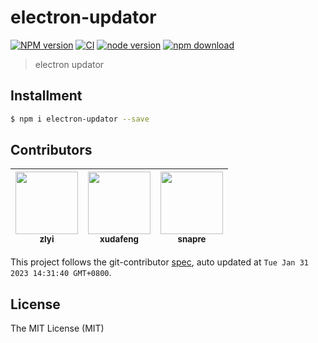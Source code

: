 # electron-updator

[![NPM version][npm-image]][npm-url]
[![CI][ci-image]][ci-url]
[![node version][node-image]][node-url]
[![npm download][download-image]][download-url]

[npm-image]: https://img.shields.io/npm/v/electron-updator.svg
[npm-url]: https://npmjs.org/package/electron-updator
[ci-image]: https://github.com/electron-modules/electron-updator/actions/workflows/ci.yml/badge.svg
[ci-url]: https://github.com/electron-modules/electron-updator/actions/workflows/ci.yml
[node-image]: https://img.shields.io/badge/node.js-%3E=_16-green.svg
[node-url]: http://nodejs.org/download/
[download-image]: https://img.shields.io/npm/dm/electron-updator.svg
[download-url]: https://npmjs.org/package/electron-updator

> electron updator
## Installment

```bash
$ npm i electron-updator --save
```

<!-- GITCONTRIBUTOR_START -->

## Contributors

|[<img src="https://avatars.githubusercontent.com/u/4081746?v=4" width="100px;"/><br/><sub><b>zlyi</b></sub>](https://github.com/zlyi)<br/>|[<img src="https://avatars.githubusercontent.com/u/1011681?v=4" width="100px;"/><br/><sub><b>xudafeng</b></sub>](https://github.com/xudafeng)<br/>|[<img src="https://avatars.githubusercontent.com/u/52845048?v=4" width="100px;"/><br/><sub><b>snapre</b></sub>](https://github.com/snapre)<br/>|
| :---: | :---: | :---: |


This project follows the git-contributor [spec](https://github.com/xudafeng/git-contributor), auto updated at `Tue Jan 31 2023 14:31:40 GMT+0800`.

<!-- GITCONTRIBUTOR_END -->

## License

The MIT License (MIT)
